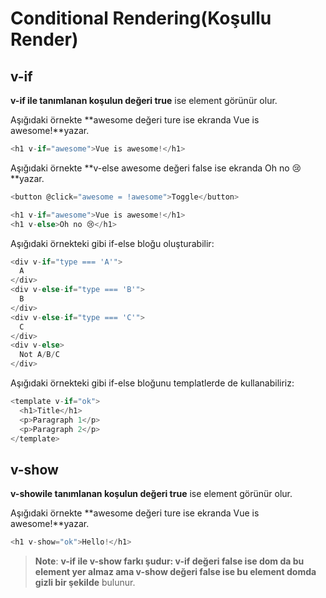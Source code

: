 # Conditional Rendering(Koşullu Render) 

## v-if
**v-if ile tanımlanan koşulun değeri true** ise  element görünür olur.

Aşığıdaki örnekte **awesome değeri ture ise ekranda Vue is awesome!**yazar.
```js
<h1 v-if="awesome">Vue is awesome!</h1>
```
Aşığıdaki örnekte **v-else awesome değeri false ise ekranda Oh no 😢**yazar.
```js
<button @click="awesome = !awesome">Toggle</button>

<h1 v-if="awesome">Vue is awesome!</h1>
<h1 v-else>Oh no 😢</h1>
```
Aşığıdaki örnekteki gibi if-else bloğu oluşturabilir:
```js
<div v-if="type === 'A'">
  A
</div>
<div v-else-if="type === 'B'">
  B
</div>
<div v-else-if="type === 'C'">
  C
</div>
<div v-else>
  Not A/B/C
</div>
```
Aşığıdaki örnekteki gibi if-else bloğunu templatlerde de kullanabiliriz:
```js
<template v-if="ok">
  <h1>Title</h1>
  <p>Paragraph 1</p>
  <p>Paragraph 2</p>
</template>
```
## v-show
**v-showile tanımlanan koşulun değeri true** ise  element görünür olur.

Aşığıdaki örnekte **awesome değeri ture ise ekranda Vue is awesome!**yazar.
```js
<h1 v-show="ok">Hello!</h1>
```
> **Note**: **v-if ile v-show farkı şudur: v-if değeri false ise dom da bu element yer almaz ama v-show değeri false ise bu element domda gizli bir şekilde** bulunur.
